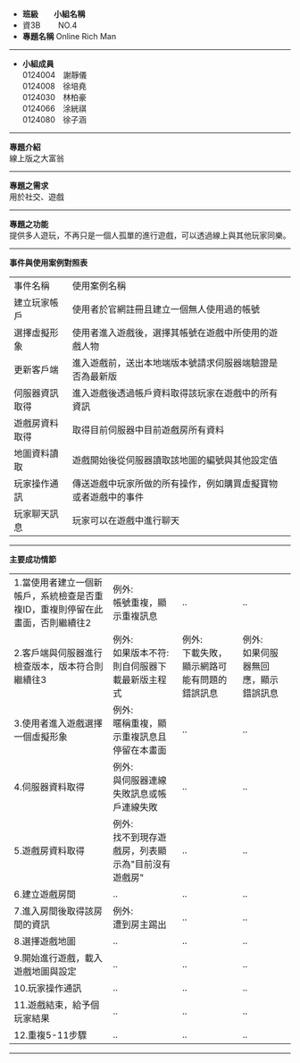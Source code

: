 * <strong>班級　　小組名稱</strong>
* 資3B　　 NO.4
* <strong>專題名稱</strong>  Online Rich Man
<hr>

* <strong>小組成員</strong><br>
0124004　謝靜儀<br>
0124008　徐培堯<br>
0124030　林柏豪<br>
0124066　涂絖祺<br>
0124080　徐子涵<br>
<hr>

<b>專題介紹</b><br>
線上版之大富翁
<hr>

<b>專題之需求</b><br>
用於社交、遊戲
<hr>

<b>專題之功能</b><br>
提供多人遊玩，不再只是一個人孤單的進行遊戲，可以透過線上與其他玩家同樂。
<hr>

<b>事件與使用案例對照表</b><br>
	<table>
		<tr>
			<td>事件名稱</td>
			<td>使用案例名稱</td>
		</tr>
		<tr>
			<td>建立玩家帳戶</td>
			<td>使用者於官網註冊且建立一個無人使用過的帳號</td>
		</tr>
		<tr>
			<td>選擇虛擬形象</td>
			<td>使用者進入遊戲後，選擇其帳號在遊戲中所使用的遊戲人物</td>
		</tr>
		<tr>
			<td>更新客戶端</td>
			<td>進入遊戲前，送出本地端版本號請求伺服器端驗證是否為最新版</td>
		</tr>
		<tr>
			<td>伺服器資訊取得</td>
			<td>進入遊戲後透過帳戶資料取得該玩家在遊戲中的所有資訊</td>
		</tr>
		<tr>
			<td>遊戲房資料取得</td>
			<td>取得目前伺服器中目前遊戲房所有資料</td>
		</tr>
		<tr>
			<td>地圖資料讀取</td>
			<td>遊戲開始後從伺服器讀取該地圖的編號與其他設定值</td>
		</tr>
		<tr>
			<td>玩家操作通訊</td>
			<td>傳送遊戲中玩家所做的所有操作，例如購買虛擬寶物或者遊戲中的事件</td>
		</tr>
		<tr>
			<td>玩家聊天訊息</td>
			<td>玩家可以在遊戲中進行聊天</td>
		</tr>
	</table>
<hr>

<b>主要成功情節</b>
	<table>
		<tr>
			<td>1.當使用者建立一個新帳戶，系統檢查是否重複ID，重複則停留在此畫面，否則繼續往2</td>
			<td>例外:<br>帳號重複，顯示重複訊息</td>
			<td>..</td>
			<td>..</td>
		</tr>
		<tr>
			<td>2.客戶端與伺服器進行檢查版本，版本符合則繼續往3</td>
			<td>例外:<br>如果版本不符:則自伺服器下載最新版主程式</td>
			<td>例外:<br>下載失敗，顯示網路可能有問題的錯誤訊息</td>
			<td>例外:<br>如果伺服器無回應，顯示錯誤訊息</td>
		</tr>
		<tr>
			<td>3.使用者進入遊戲選擇一個虛擬形象</td>
			<td>例外:<br>暱稱重複，顯示重複訊息且停留在本畫面</td>
			<td>..</td>
			<td>..</td>
		</tr>
		<tr>
			<td>4.伺服器資料取得</td>
			<td>例外:<br>與伺服器連線失敗訊息或帳戶連線失敗</td>
			<td>..</td>
			<td>..</td>
		</tr>
		<tr>
			<td>5.遊戲房資料取得</td>
			<td>例外:<br>找不到現存遊戲房，列表顯示為"目前沒有遊戲房"</td>
			<td>..</td>
			<td>..</td>
		</tr>
		<tr>
			<td>6.建立遊戲房間</td>
			<td>..</td>
			<td>..</td>
			<td>..</td>
		</tr>
		<tr>
			<td>7.進入房間後取得該房間的資訊</td>
			<td>例外:<br>遭到房主踢出</td>
			<td>..</td>
			<td>..</td>
		</tr>
		<tr>
			<td>8.選擇遊戲地圖</td>
			<td>..</td>
			<td>..</td>
			<td>..</td>
		</tr>
		<tr>
			<td>9.開始進行遊戲，載入遊戲地圖與設定</td>
			<td>..</td>
			<td>..</td>
			<td>..</td>
		</tr>
		<tr>
			<td>10.玩家操作通訊</td>
			<td>..</td>
			<td>..</td>
			<td>..</td>
		</tr>
		<tr>
			<td>11.遊戲結束，給予個玩家結果</td>
			<td>..</td>
			<td>..</td>
			<td>..</td>
		</tr>
		<tr>
			<td>12.重複5-11步驟</td>
			<td>..</td>
			<td>..</td>
			<td>..</td>
		</tr>
	</table>
<hr>

